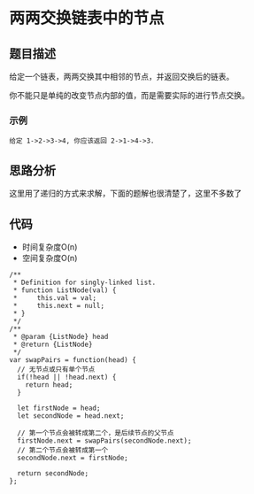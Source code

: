 # 两两交换链表中的节点

## 题目描述
给定一个链表，两两交换其中相邻的节点，并返回交换后的链表。

你不能只是单纯的改变节点内部的值，而是需要实际的进行节点交换。

### 示例
```
给定 1->2->3->4, 你应该返回 2->1->4->3.
```

## 思路分析
这里用了递归的方式来求解，下面的题解也很清楚了，这里不多数了

## 代码
- 时间复杂度O(n)
- 空间复杂度O(n)

```
/**
 * Definition for singly-linked list.
 * function ListNode(val) {
 *     this.val = val;
 *     this.next = null;
 * }
 */
/**
 * @param {ListNode} head
 * @return {ListNode}
 */
var swapPairs = function(head) {
  // 无节点或只有单个节点
  if(!head || !head.next) {
    return head;
  }

  let firstNode = head;
  let secondNode = head.next;

  // 第一个节点会被转成第二个，是后续节点的父节点
  firstNode.next = swapPairs(secondNode.next);
  // 第二个节点会被转成第一个
  secondNode.next = firstNode;

  return secondNode;
};
```